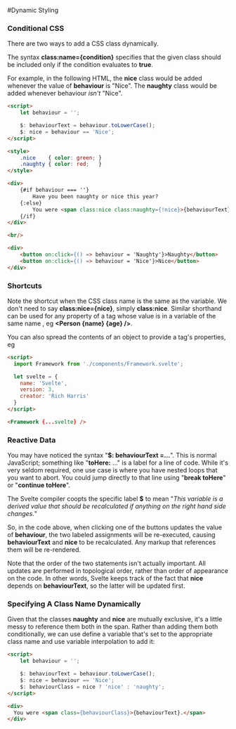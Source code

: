 #Dynamic Styling

### Conditional CSS

There are two ways to add a CSS class dynamically.

The syntax **class:name={condition}** specifies that the given class should be included only if the condition evaluates to **true**.

 For example, in the following HTML, the **nice** class would be added whenever the value of **behaviour** is "Nice".  The **naughty** class would be added whenever behaviour *isn't* "Nice".

```html
<script>
    let behaviour = '';

    $: behaviourText = behaviour.toLowerCase();
    $: nice = behaviour == 'Nice';
</script>

<style>
    .nice    { color: green; }
    .naughty { color: red;   }
</style>

<div>
    {#if behaviour === ''}
        Have you been naughty or nice this year?
    {:else}
        You were <span class:nice class:naughty={!nice}>{behaviourText}.</span>
    {/if}
</div>

<br/>

<div>
    <button on:click={() => behaviour = 'Naughty'}>Naughty</button>
    <button on:click={() => behaviour = 'Nice'}>Nice</button>
</div>
```

### Shortcuts

Note the shortcut when the CSS class name is the same as the variable.  We don't need to say **class:nice={nice}**, simply **class:nice**.  Similar shorthand can be used for any property of a tag whose value is in a variable of the same name , eg **<Person {name} {age} />**.

You can also spread the contents of an object to provide a tag's properties, eg 

```html
<script>
  import Framework from './components/Framework.svelte';

  let svelte = {
    name: 'Svelte',
    version: 3,
    creator: 'Rich Harris'
  }
</script>

<Framework {...svelte} />
```

### Reactive Data

You may have noticed the  syntax "**$: behaviourText =…**".  This is normal JavaScript; something like "**toHere:** ..." is a label for a line of code.  While it's very seldom required, one use case is where you have nested loops that you want to abort.  You could jump directly to that line using "**break toHere**" or "**continue toHere**".

The Svelte compiler coopts the specific label **$** to mean "*This variable is a derived value that should be recalculated if anything on the right hand side changes.*"

So, in the code above, when clicking one of the buttons updates the value of **behaviour**, the two labeled assignments will be re-executed, causing **behaviourText** and **nice** to be recalculated.  Any markup that references them will be re-rendered.

Note that the order of the two statements isn't actually important.  All updates are performed in topological order, rather than order of appearance on the code. In other words, Svelte keeps track of the fact that **nice** depends on **behaviourText**, so the latter will be updated first.  

### Specifying A Class Name Dynamically

Given that the classes **naughty** and **nice** are mutually exclusive, it's a little messy to reference them both in the span.  Rather than adding them both conditionally, we can use define a variable that's set to the appropriate class name and use variable interpolation to add it:

```html
<script>
    let behaviour = '';

    $: behaviourText = behaviour.toLowerCase();
    $: nice = behaviour == 'Nice';
    $: behaviourClass = nice ? 'nice' : 'naughty';
</script>

<div>
  You were <span class={behaviourClass}>{behaviourText}.</span>
</div>
```

